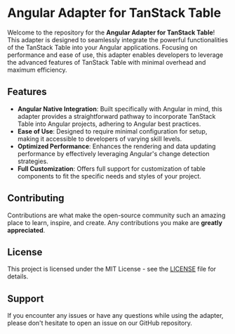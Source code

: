 # Angular Adapter for TanStack Table

Welcome to the repository for the **Angular Adapter for TanStack Table**! This adapter is designed to seamlessly integrate the powerful functionalities of the TanStack Table into your Angular applications. Focusing on performance and ease of use, this adapter enables developers to leverage the advanced features of TanStack Table with minimal overhead and maximum efficiency.

## Features

- **Angular Native Integration**: Built specifically with Angular in mind, this adapter provides a straightforward pathway to incorporate TanStack Table into Angular projects, adhering to Angular best practices.
- **Ease of Use**: Designed to require minimal configuration for setup, making it accessible to developers of varying skill levels.
- **Optimized Performance**: Enhances the rendering and data updating performance by effectively leveraging Angular's change detection strategies.
- **Full Customization**: Offers full support for customization of table components to fit the specific needs and styles of your project.

## Contributing

Contributions are what make the open-source community such an amazing place to learn, inspire, and create. Any contributions you make are **greatly appreciated**.

## License

This project is licensed under the MIT License - see the [LICENSE](LICENSE.md) file for details.

## Support

If you encounter any issues or have any questions while using the adapter, please don't hesitate to open an issue on our GitHub repository.

